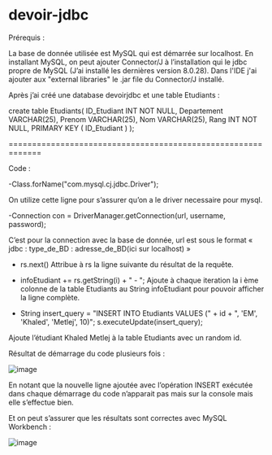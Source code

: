 # devoir-jdbc

Prérequis :

La base de donnée utilisée est MySQL qui est démarrée sur localhost. En installant MySQL, on peut ajouter Connector/J à l’installation qui le jdbc propre de MySQL (J’ai installé les dernières version 8.0.28).
Dans l'IDE j'ai ajouter aux "external libraries" le .jar file du Connector/J installé.

Après j’ai créé une database devoirjdbc et une table Etudiants :

create table Etudiants(
	ID_Etudiant INT NOT NULL,
	Departement VARCHAR(25),
	Prenom VARCHAR(25),
	Nom VARCHAR(25),
	Rang INT NOT NULL,
	PRIMARY KEY ( ID_Etudiant )
);

=============================================================

Code :

-Class.forName("com.mysql.cj.jdbc.Driver"); 

On utilize cette ligne pour s’assurer qu’on a le driver necessaire pour mysql.


-Connection con = DriverManager.getConnection(url, username, password);

C’est pour la connection avec la base de donnée, url est sous le format « jdbc : type_de_BD : adresse_de_BD(ici sur localhost) »


- rs.next()
Attribue à rs la ligne suivante du résultat de la requête.


- infoEtudiant += rs.getString(i) + " - ";
Ajoute à chaque iteration la i ème colonne de la table Etudiants au String infoEtudiant pour pouvoir afficher la ligne complète.


- String insert_query = "INSERT INTO Etudiants VALUES (" + id + ", 'EM', 'Khaled', 'Metlej', 10)";
s.executeUpdate(insert_query);

Ajoute l’étudiant Khaled Metlej à la table Etudiants avec un random id.






Résultat de démarrage du code plusieurs fois :

![image](https://user-images.githubusercontent.com/89912488/151709043-92e31d79-09cb-4a7f-8132-c81be8ef84ae.png)


En notant que la nouvelle ligne ajoutée avec l’opération INSERT exécutée dans chaque démarrage du code n’apparait pas mais sur la console mais elle s’effectue bien.

Et on peut s’assurer que les résultats sont correctes avec MySQL Workbench :

![image](https://user-images.githubusercontent.com/89912488/151709076-0c776e67-b2a5-4b17-b8d5-1d9aa61fdffc.png)

